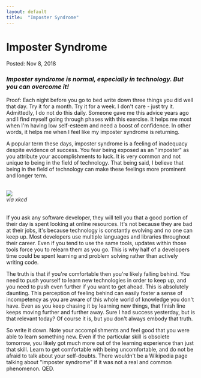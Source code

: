 ```yaml
---
layout: default
title:  "Imposter Syndrome"
---
```

<h1>Imposter Syndrome</h1>
<span class="post-meta">Posted: Nov 8, 2018</span>
<h3><i>Imposter syndrome is normal, especially in technology. But you can overcome it!</i></h3>

Proof:
Each night before you go to bed write down three things you did well that day. Try it for a month. Try it for a week. I don't care - just try it. Admittedly, I do not do this daily. Someone gave me this advice years ago and I find myself going through phases with this exercise. It helps me most when I'm having low self-esteem and need a boost of confidence. In other words, it helps me when I feel like my imposter syndrome is returning.

A popular term these days, imposter syndrome is a feeling of inadequacy despite evidence of success. You fear being exposed as an "imposter" as you attribute your accomplishments to luck. It is very common and not unique to being in the field of technology. That being said, I believe that being in the field of technology can make these feelings more prominent and longer term.

<div class="imposter-contain">
<br><img class="imposter-img" src="https://imgs.xkcd.com/comics/impostor_syndrome.png"/>
<figcaption><i>via xkcd</i></figcaption>
</div><br>

If you ask any software developer, they will tell you that a good portion of their day is spent looking at online resources. It's not because they are bad at their jobs, it's because technology is constantly evolving and no one can keep up. Most developers use multiple languages and libraries throughout their career. Even if you tend to use the same tools, updates within those tools force you to relearn them as you go. This is why half of a developers time could be spent learning and problem solving rather than actively writing code.

The truth is that if you're comfortable then you're likely falling behind. You need to push yourself to learn new technologies in order to keep up, and you need to push even further if you want to get ahead. This is absolutely daunting. This perception of feeling behind can easily foster a sense of incompetency as you are aware of this whole world of knowledge you don't have. Even as you keep chasing it by learning new things, that finish line keeps moving further and further away. Sure I had success yesterday, but is that relevant today? Of course it is, but you don't always embody that truth.

So write it down. Note your accomplishments and feel good that you were able to learn something new. Even if the particular skill is obsolete tomorrow, you likely got much more out of the learning experience than just that skill. Learn to get comfortable with being uncomfortable, and do not be afraid to talk about your self-doubts. There wouldn't be a Wikipedia page talking about "imposter syndrome" if it was not a real and common phenomenon. QED.
